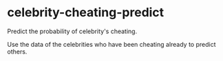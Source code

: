 # celebrity-cheating-predict
Predict the probability of celebrity's cheating.

Use the data of the celebrities who have been cheating already to predict others.
